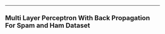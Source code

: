 ---------------------------------------------
Multi Layer Perceptron With Back Propagation
For Spam and Ham Dataset
---------------------------------------------
